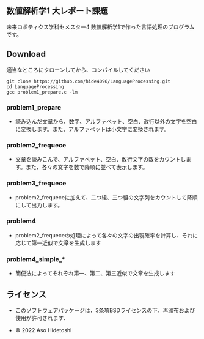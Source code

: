 ## 数値解析学1 大レポート課題

未来ロボティクス学科セメスター4 数値解析学1で作った言語処理のプログラムです。

## Download

適当なところにクローンしてから、コンパイルしてください

```
git clone https://github.com/hide4096/LanguageProcessing.git
cd LanguageProcessing
gcc problem1_prepare.c -lm
```

### problem1_prepare

- 読み込んだ文章から、数字、アルファベット、空白、改行以外の文字を空白に変換します。また、アルファベットは小文字に変換されます。

### problem2_frequece

- 文章を読みこんで、アルファベット、空白、改行文字の数をカウントします。また、各々の文字を数で降順に並べて表示します。


### problem3_frequece

- problem2_frequeceに加えて、二つ組、三つ組の文字列をカウントして降順にして出力します。

### problem4

- problem2_frequeceの処理によって各々の文字の出現確率を計算し、それに応じて第一近似で文章を生成します

### problem4_simple_*

- 簡便法によってそれぞれ第一、第二、第三近似で文章を生成します


## ライセンス

- このソフトウェアパッケージは，3条項BSDライセンスの下，再頒布および使用が許可されます．

- © 2022 Aso Hidetoshi
